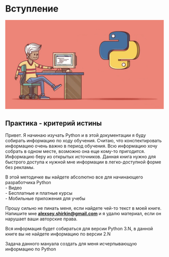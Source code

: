 # Вступление



![](.gitbook/assets/screen-shot-2020-04-16-at-19.12.41.jpg)

## Практика -  критерий истины <a href="#57" id="57"></a>

Привет. Я начинаю изучать Python и в этой документации я буду собирать информацию по ходу обучения. Cчитаю, что конспектировать информацию очень важно в период обучения. Всю информацию хочу собрать в одном месте, возможно она еще кому-то пригодится. Информацию беру из открытых источников. Данная книга нужно для быстрого доступа к нужной мне информации в легко-доступной форме без рекламы.

В этой методичке вы найдете абсолютно все для начинающего разработчика Python\
\- Видео\
\- Бесплатные и платные курсы\
\- Мобильные приложения для учебы

Прошу сильно не пинать меня, если найдете чей-то текст в моей книге. Напишите мне **alexsey.shirkin@gmail.com** и я удалю материал, если он нарушает ваши авторские права.

Вся информация будет собираться для версии Python 3.N, в данной книге вы не найдете информацию по версии 2.N

Задача данного мануала создать для меня исчерпывающую информацию по Python
